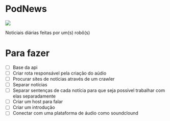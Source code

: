 # PodNews

<img src="http://icons.iconarchive.com/icons/diversity-avatars/avatars/128/robot-01-icon.png">

Noticiais diárias feitas por um(s) robô(s)

# Para fazer

- [ ] Base da api
- [ ] Criar rota responsável pela criação do aúdio
- [ ] Procurar sites de notícias através de um crawler
- [ ] Separar notícias
- [ ] Separar sentenças de cada notícia para que seja possível trabalhar com elas separadamente
- [ ] Criar um host para falar
- [ ] Criar um introdução
- [ ] Conectar com uma plataforma de áudio como soundclound